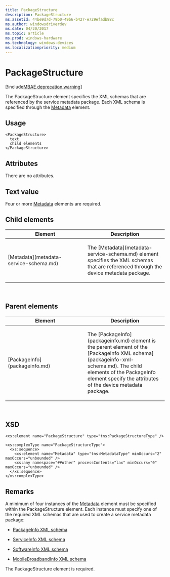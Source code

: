 ```yaml
---
title: PackageStructure
description: PackageStructure
ms.assetid: 44be9d7d-79b0-49b6-b427-e729efadb88c
ms.author: windowsdriverdev
ms.date: 04/20/2017
ms.topic: article
ms.prod: windows-hardware
ms.technology: windows-devices
ms.localizationpriority: medium
---
```


# PackageStructure

[!include[MBAE deprecation warning](mbae-deprecation-warning.md)]

The PackageStructure element specifies the XML schemas that are referenced by the service metadata package. Each XML schema is specified through the [Metadata](metadata-service-schema.md) element.

## <span id="Usage"></span><span id="usage"></span><span id="USAGE"></span>Usage


``` syntax
<PackageStructure>
  text
  child elements
</PackageStructure>
```

## <span id="Attributes"></span><span id="attributes"></span><span id="ATTRIBUTES"></span>Attributes


There are no attributes.

## <span id="Text_value"></span><span id="text_value"></span><span id="TEXT_VALUE"></span>Text value


Four or more [Metadata](metadata-service-schema.md) elements are required.

## <span id="Child_elements"></span><span id="child_elements"></span><span id="CHILD_ELEMENTS"></span>Child elements


<table>
<colgroup>
<col width="50%" />
<col width="50%" />
</colgroup>
<thead>
<tr class="header">
<th>Element</th>
<th>Description</th>
</tr>
</thead>
<tbody>
<tr class="odd">
<td><p>[Metadata](metadata-service-schema.md)</p></td>
<td><p>The [Metadata](metadata-service-schema.md) element specifies the XML schemas that are referenced through the device metadata package.</p></td>
</tr>
</tbody>
</table>

 

## <span id="Parent_elements"></span><span id="parent_elements"></span><span id="PARENT_ELEMENTS"></span>Parent elements


<table>
<colgroup>
<col width="50%" />
<col width="50%" />
</colgroup>
<thead>
<tr class="header">
<th>Element</th>
<th>Description</th>
</tr>
</thead>
<tbody>
<tr class="odd">
<td><p>[PackageInfo](packageinfo.md)</p></td>
<td><p>The [PackageInfo](packageinfo.md) element is the parent element of the [PackageInfo XML schema](packageinfo-xml-schema.md). The child elements of the PackageInfo element specify the attributes of the device metadata package.</p></td>
</tr>
</tbody>
</table>

 

## <span id="XSD"></span><span id="xsd"></span>XSD


``` syntax
<xs:element name="PackageStructure" type="tns:PackageStructureType" />

<xs:complexType name="PackageStructureType">
  <xs:sequence>
    <xs:element name="Metadata" type="tns:MetadataType" minOccurs="2" maxOccurs="unbounded" />
    <xs:any namespace="##other" processContents="lax" minOccurs="0" maxOccurs="unbounded" />
  </xs:sequence>
</xs:complexType>
```

## <span id="Remarks"></span><span id="remarks"></span><span id="REMARKS"></span>Remarks


A minimum of four instances of the [Metadata](metadata-service-schema.md) element must be specified within the PackageStructure element. Each instance must specify one of the required XML schemas that are used to create a service metadata package:

-   [PackageInfo XML schema](packageinfo-xml-schema.md)

-   [ServiceInfo XML schema](serviceinfo-xml-schema.md)

-   [SoftwareInfo XML schema](softwareinfo-xml-schema.md)

-   [MobileBroadbandInfo XML schema](mobilebroadbandinfo-xml-schema.md)

The PackageStructure element is required.

 

 





